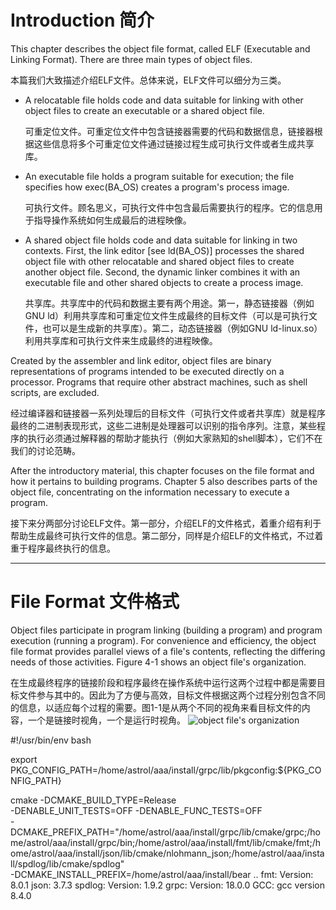 # Introduction 简介
This chapter describes the object file format, called ELF (Executable and Linking Format). There are three main types of object files.

本篇我们大致描述介绍ELF文件。总体来说，ELF文件可以细分为三类。
* A relocatable file holds code and data suitable for linking with other object files to create an executable or a shared object file.
  
  可重定位文件。可重定位文件中包含链接器需要的代码和数据信息，链接器根据这些信息将多个可重定位文件通过链接过程生成可执行文件或者生成共享库。
* An executable file holds a program suitable for execution; the file specifies how exec(BA_OS) creates a program's process image.
  
  可执行文件。顾名思义，可执行文件中包含最后需要执行的程序。它的信息用于指导操作系统如何生成最后的进程映像。
* A shared object file holds code and data suitable for linking in two contexts. First, the link editor [see ld(BA_OS)] processes the shared object file with other relocatable and shared object files to create another object file. Second, the dynamic linker combines it with an executable file and other shared objects to create a process image.
  
  共享库。共享库中的代码和数据主要有两个用途。第一，静态链接器（例如GNU ld）利用共享库和可重定位文件生成最终的目标文件（可以是可执行文件，也可以是生成新的共享库）。第二，动态链接器（例如GNU ld-linux.so）利用共享库和可执行文件来生成最终的进程映像。
  
Created by the assembler and link editor, object files are binary representations of programs intended to be executed directly on a processor. Programs that require other abstract machines, such as shell scripts, are excluded.

经过编译器和链接器一系列处理后的目标文件（可执行文件或者共享库）就是程序最终的二进制表现形式，这些二进制是处理器可以识别的指令序列。注意，某些程序的执行必须通过解释器的帮助才能执行（例如大家熟知的shell脚本），它们不在我们的讨论范畴。

After the introductory material, this chapter focuses on the file format and how it pertains to building programs. Chapter 5 also describes parts of the object file, concentrating on the information necessary to execute a program.

接下来分两部分讨论ELF文件。第一部分，介绍ELF的文件格式，着重介绍有利于帮助生成最终可执行文件的信息。第二部分，同样是介绍ELF的文件格式，不过着重于程序最终执行的信息。
***

# File Format 文件格式
Object files participate in program linking (building a program) and program execution (running a program). For convenience and efficiency, the object file format provides parallel views of a file's contents, reflecting the differing needs of those activities. Figure 4-1 shows an object file's organization.

在生成最终程序的链接阶段和程序最终在操作系统中运行这两个过程中都是需要目标文件参与其中的。因此为了方便与高效，目标文件根据这两个过程分别包含不同的信息，以适应每个过程的需要。图1-1是从两个不同的视角来看目标文件的内容，一个是链接时视角，一个是运行时视角。
![object file's organization](https://img-blog.csdn.net/20160526170240099)





#!/usr/bin/env bash

export PKG_CONFIG_PATH=/home/astrol/aaa/install/grpc/lib/pkgconfig:${PKG_CONFIG_PATH}

cmake -DCMAKE_BUILD_TYPE=Release \
        -DENABLE_UNIT_TESTS=OFF -DENABLE_FUNC_TESTS=OFF \
        -DCMAKE_PREFIX_PATH="/home/astrol/aaa/install/grpc/lib/cmake/grpc;/home/astrol/aaa/install/grpc/bin;/home/astrol/aaa/install/fmt/lib/cmake/fmt;/home/astrol/aaa/install/json/lib/cmake/nlohmann_json;/home/astrol/aaa/install/spdlog/lib/cmake/spdlog" \
        -DCMAKE_INSTALL_PREFIX=/home/astrol/aaa/install/bear ..
fmt: Version: 8.0.1
json: 3.7.3
spdlog: Version: 1.9.2
grpc: Version: 18.0.0
GCC: gcc version 8.4.0 
